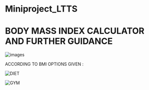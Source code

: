 # Miniproject_LTTS

# BODY MASS INDEX CALCULATOR AND FURTHER GUIDANCE

![images](https://user-images.githubusercontent.com/80378720/114139785-18961880-992d-11eb-8612-b8e35f3b4a9c.png)

ACCORDING TO BMI OPTIONS GIVEN :

![DIET](https://user-images.githubusercontent.com/80378720/114140520-fcdf4200-992d-11eb-96ab-d62ae0cafe17.png)

![GYM](https://user-images.githubusercontent.com/80378720/114140491-f4870700-992d-11eb-949a-e23ab514ba5f.png)

